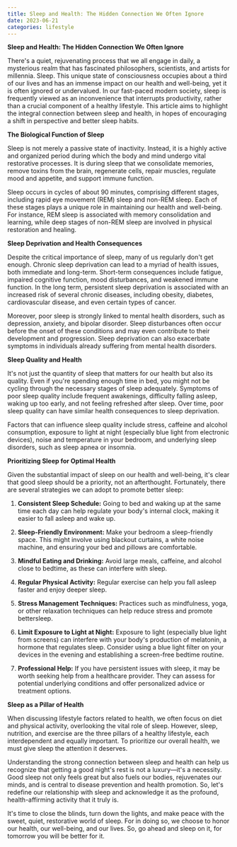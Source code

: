 ```yaml
---
title: Sleep and Health: The Hidden Connection We Often Ignore
date: 2023-06-21
categories: lifestyle
---
```

**Sleep and Health: The Hidden Connection We Often Ignore**

There's a quiet, rejuvenating process that we all engage in daily, a mysterious realm that has fascinated philosophers, scientists, and artists for millennia. Sleep. This unique state of consciousness occupies about a third of our lives and has an immense impact on our health and well-being, yet it is often ignored or undervalued. In our fast-paced modern society, sleep is frequently viewed as an inconvenience that interrupts productivity, rather than a crucial component of a healthy lifestyle. This article aims to highlight the integral connection between sleep and health, in hopes of encouraging a shift in perspective and better sleep habits.

**The Biological Function of Sleep**

Sleep is not merely a passive state of inactivity. Instead, it is a highly active and organized period during which the body and mind undergo vital restorative processes. It is during sleep that we consolidate memories, remove toxins from the brain, regenerate cells, repair muscles, regulate mood and appetite, and support immune function.

Sleep occurs in cycles of about 90 minutes, comprising different stages, including rapid eye movement (REM) sleep and non-REM sleep. Each of these stages plays a unique role in maintaining our health and well-being. For instance, REM sleep is associated with memory consolidation and learning, while deep stages of non-REM sleep are involved in physical restoration and healing.

**Sleep Deprivation and Health Consequences**

Despite the critical importance of sleep, many of us regularly don't get enough. Chronic sleep deprivation can lead to a myriad of health issues, both immediate and long-term. Short-term consequences include fatigue, impaired cognitive function, mood disturbances, and weakened immune function. In the long term, persistent sleep deprivation is associated with an increased risk of several chronic diseases, including obesity, diabetes, cardiovascular disease, and even certain types of cancer.

Moreover, poor sleep is strongly linked to mental health disorders, such as depression, anxiety, and bipolar disorder. Sleep disturbances often occur before the onset of these conditions and may even contribute to their development and progression. Sleep deprivation can also exacerbate symptoms in individuals already suffering from mental health disorders.

**Sleep Quality and Health**

It's not just the quantity of sleep that matters for our health but also its quality. Even if you're spending enough time in bed, you might not be cycling through the necessary stages of sleep adequately. Symptoms of poor sleep quality include frequent awakenings, difficulty falling asleep, waking up too early, and not feeling refreshed after sleep. Over time, poor sleep quality can have similar health consequences to sleep deprivation.

Factors that can influence sleep quality include stress, caffeine and alcohol consumption, exposure to light at night (especially blue light from electronic devices), noise and temperature in your bedroom, and underlying sleep disorders, such as sleep apnea or insomnia.

**Prioritizing Sleep for Optimal Health**

Given the substantial impact of sleep on our health and well-being, it's clear that good sleep should be a priority, not an afterthought. Fortunately, there are several strategies we can adopt to promote better sleep:

1. **Consistent Sleep Schedule:** Going to bed and waking up at the same time each day can help regulate your body's internal clock, making it easier to fall asleep and wake up.

2. **Sleep-Friendly Environment:** Make your bedroom a sleep-friendly space. This might involve using blackout curtains, a white noise machine, and ensuring your bed and pillows are comfortable.

3. **Mindful Eating and Drinking:** Avoid large meals, caffeine, and alcohol close to bedtime, as these can interfere with sleep.

4. **Regular Physical Activity:** Regular exercise can help you fall asleep faster and enjoy deeper sleep.

5. **Stress Management Techniques:** Practices such as mindfulness, yoga, or other relaxation techniques can help reduce stress and promote bettersleep.

6. **Limit Exposure to Light at Night:** Exposure to light (especially blue light from screens) can interfere with your body's production of melatonin, a hormone that regulates sleep. Consider using a blue light filter on your devices in the evening and establishing a screen-free bedtime routine.

7. **Professional Help:** If you have persistent issues with sleep, it may be worth seeking help from a healthcare provider. They can assess for potential underlying conditions and offer personalized advice or treatment options.

**Sleep as a Pillar of Health**

When discussing lifestyle factors related to health, we often focus on diet and physical activity, overlooking the vital role of sleep. However, sleep, nutrition, and exercise are the three pillars of a healthy lifestyle, each interdependent and equally important. To prioritize our overall health, we must give sleep the attention it deserves.

Understanding the strong connection between sleep and health can help us recognize that getting a good night's rest is not a luxury—it's a necessity. Good sleep not only feels great but also fuels our bodies, rejuvenates our minds, and is central to disease prevention and health promotion. So, let's redefine our relationship with sleep and acknowledge it as the profound, health-affirming activity that it truly is.

It's time to close the blinds, turn down the lights, and make peace with the sweet, quiet, restorative world of sleep. For in doing so, we choose to honor our health, our well-being, and our lives. So, go ahead and sleep on it, for tomorrow you will be better for it.
